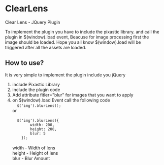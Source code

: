 ClearLens
=========

Clear Lens - JQuery Plugin

To implement the plugin you have to include the pixastic library. and call the plugin in $(window).load event, Beacuse for image processing first the image should be loaded. Hope you all know $(window).load will be triggered after all the assets are loaded.

<h2>How to use?</h2>
It is very simple to implement the plugin
include you jQuery 
<ol>
<li> include Pixastic Library</li>
<li> include the plugin code</li>
<li> Add attribute fitler="blur" for images that you want to apply</li>
<li> on $(window).load Event call the following code
<br>
<code>	$('img').blurLens();</code>
<br/>
or
<br/>
<code>
  $('img').blurLens({
	    width: 200,
	    height: 200,
	    blur: 5
	});
</code>
<br/>
width - Width of lens<br/>
height - Height of lens<br/>
blur - Blur Amount</br>

</li>
</ol>
